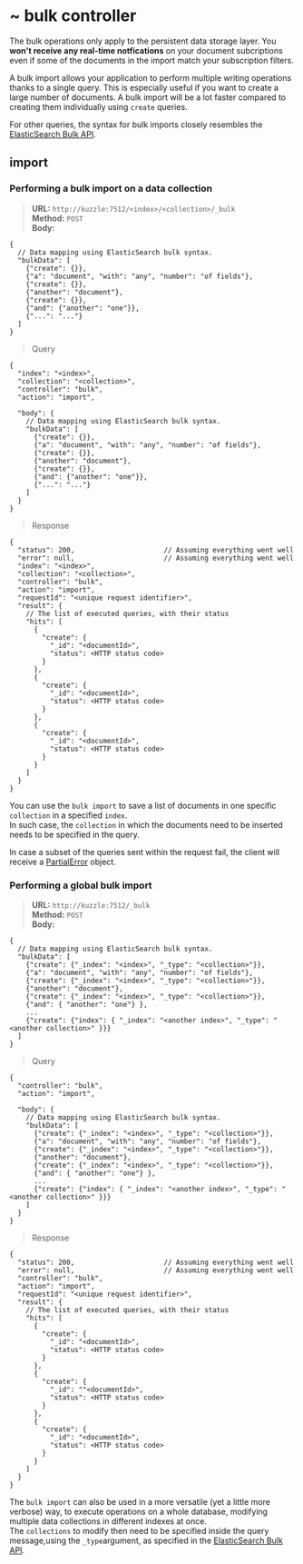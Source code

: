 # ~ bulk controller

<aside class="warning">
The bulk operations only apply to the persistent data storage layer.
You <strong>won't receive any real-time notfications</strong> on your document subcriptions
even if some of the documents in the import match your subscription filters.
</aside>

A bulk import allows your application to perform multiple writing operations thanks to a single query.
This is especially useful if you want to create a large number of documents. A bulk import will be
a lot faster compared to creating them individually using `create` queries.

For other queries, the syntax for bulk imports closely resembles the
[ElasticSearch Bulk API](https://www.elastic.co/guide/en/elasticsearch/reference/5.x/docs-bulk.html).


## import


### Performing a bulk import on a data collection

<section class="http"></section>

>**URL:** `http://kuzzle:7512/<index>/<collection>/_bulk`<br/>
>**Method:** `POST`<br/>
>**Body:**

<section class="http"></section>

```litcoffee
{
  // Data mapping using ElasticSearch bulk syntax.
  "bulkData": [
    {"create": {}},
    {"a": "document", "with": "any", "number": "of fields"},
    {"create": {}},
    {"another": "document"},
    {"create": {}},
    {"and": {"another": "one"}},
    {"...": "..."}
  ]
}
```

<section class="others"></section>

>Query

<section class="others"></section>

```litcoffee
{
  "index": "<index>",
  "collection": "<collection>",
  "controller": "bulk",
  "action": "import",

  "body": {
    // Data mapping using ElasticSearch bulk syntax.
    "bulkData": [
      {"create": {}},
      {"a": "document", "with": "any", "number": "of fields"},
      {"create": {}},
      {"another": "document"},
      {"create": {}},
      {"and": {"another": "one"}},
      {"...": "..."}
    ]
  }
}
```

>Response

```litcoffee
{
  "status": 200,                      // Assuming everything went well
  "error": null,                      // Assuming everything went well
  "index": "<index>",
  "collection": "<collection>",
  "controller": "bulk",
  "action": "import",
  "requestId": "<unique request identifier>",
  "result": {
    // The list of executed queries, with their status
    "hits": [
      {
        "create": {
          "_id": "<documentId>",
          "status": <HTTP status code>
        }
      },
      {
        "create": {
          "_id": "<documentId>",
          "status": <HTTP status code>
        }
      },
      {
        "create": {
          "_id": "<documentId>",
          "status": <HTTP status code>
        }
      }
    ]
  }
}
```

You can use the `bulk import` to save a list of documents in one specific `collection` in a specified `index`.  
In such case, the `collection` in which the documents need to be inserted needs to be specified in the query.

In case a subset of the queries sent within the request fail, the client will receive a <a href="#partialerror">PartialError</a> object.

### Performing a global bulk import

<section class="http"></section>

>**URL:** `http://kuzzle:7512/_bulk`<br/>
>**Method:** `POST`<br/>
>**Body:**

<section class="http"></section>

```litcoffee
{
  // Data mapping using ElasticSearch bulk syntax.
  "bulkData": [
    {"create": {"_index": "<index>", "_type": "<collection>"}},
    {"a": "document", "with": "any", "number": "of fields"},
    {"create": {"_index": "<index>", "_type": "<collection>"}},
    {"another": "document"},
    {"create": {"_index": "<index>", "_type": "<collection>"}},
    {"and": { "another": "one"} },
    ...
    {"create": {"index": { "_index": "<another index>", "_type": "<another collection>" }}}
  ]
}
```

<section class="others"></section>

>Query

<section class="others"></section>

```litcoffee
{
  "controller": "bulk",
  "action": "import",

  "body": {
    // Data mapping using ElasticSearch bulk syntax.
    "bulkData": [
      {"create": {"_index": "<index>", "_type": "<collection>"}},
      {"a": "document", "with": "any", "number": "of fields"},
      {"create": {"_index": "<index>", "_type": "<collection>"}},
      {"another": "document"},
      {"create": {"_index": "<index>", "_type": "<collection>"}},
      {"and": { "another": "one"} },
      ...
      {"create": {"index": { "_index": "<another index>", "_type": "<another collection>" }}}
    ]
  }
}
```

>Response

```litcoffee
{
  "status": 200,                      // Assuming everything went well
  "error": null,                      // Assuming everything went well
  "controller": "bulk",
  "action": "import",
  "requestId": "<unique request identifier>",
  "result": {
    // The list of executed queries, with their status
    "hits": [
      {
        "create": {
          "_id": "<documentId>",
          "status": <HTTP status code>
        }
      },
      {
        "create": {
          "_id": ""<documentId>",
          "status": <HTTP status code>
        }
      },
      {
        "create": {
          "_id": "<documentId>",
          "status": <HTTP status code>
        }
      }
    ]
  }
}
```

The `bulk import` can also be used in a more versatile (yet a little more verbose) way,
to execute operations on a whole database, modifying multiple data collections in different indexes at once.  
The `collections` to modify then need to be specified inside the query message,using the `_type`argument, as specified in the
[ElasticSearch Bulk API](https://www.elastic.co/guide/en/elasticsearch/reference/5.x/docs-bulk.html).
